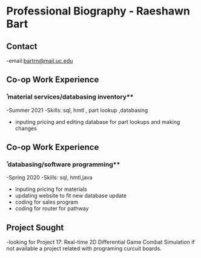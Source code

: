 
# Professional Biography - Raeshawn Bart


## Contact
-email:bartrn@mail.uc.edu

## Co-op Work Experience
###  ̊ material services/databasing inventory**
-Summer 2021
-Skills: sql, hmtl , part lookup ,databasing
- inputing pricing and editing database for part lookups and making changes 

## Co-op Work Experience
###  ̊ databasing/software programming**
-Spring 2020
-Skills: sql, hmtl,java
- inputing pricing for materials
- updating website to fit new database update 
- coding for sales program
- coding for router for pathway

## Project Sought
-looking for Project 17: Real-time 2D Differential Game Combat Simulation if not available a project related with programing curcuit boards.







